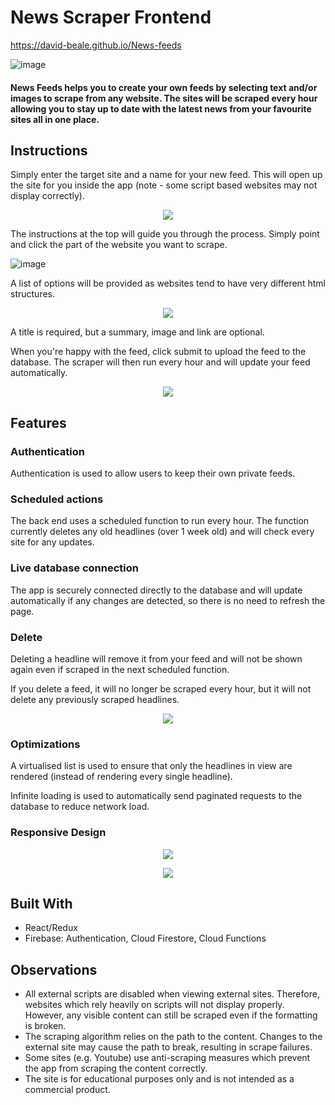 # News Scraper Frontend
https://david-beale.github.io/News-feeds

![image](https://user-images.githubusercontent.com/59053870/127153119-f75df9de-4ea0-4038-adab-88e9cbaa04ab.png)

#### News Feeds helps you to create your own feeds by selecting text and/or images to scrape from any website. The sites will be scraped every hour allowing you to stay up to date with the latest news from your favourite sites all in one place.

## Instructions
 
Simply enter the target site and a name for your new feed. This will open up the site for you inside the app (note - some script based websites may not display correctly).


 <p align="center">
  <img src="https://user-images.githubusercontent.com/59053870/127149979-e791b040-63ca-4078-9fe1-0dc7c31a1131.png" />
</p>

The instructions at the top will guide you through the process. Simply point and click the part of the website you want to scrape. 


![image](https://user-images.githubusercontent.com/59053870/127150286-75d530c1-e3e5-41d3-9cfe-00131edca143.png)


A list of options will be provided as websites tend to have very different html structures.


 <p align="center">
  <img src="https://user-images.githubusercontent.com/59053870/127150615-fc7708af-1410-4291-b5a4-d3aef1e169d0.png" />
</p>


A title is required, but a summary, image and link are optional.

When you're happy with the feed, click submit to upload the feed to the database. The scraper will then run every hour and will update your feed automatically.


 <p align="center">
  <img src="https://user-images.githubusercontent.com/59053870/127150719-899224c0-51c4-4dd9-9637-448df108ed55.png" />
</p>
 
 
## Features

### Authentication
Authentication is used to allow users to keep their own private feeds. 

### Scheduled actions
The back end uses a scheduled function to run every hour. The function currently deletes any old headlines (over 1 week old) and will check every site for any updates. 

### Live database connection
The app is securely connected directly to the database and will update automatically if any changes are detected, so there is no need to refresh the page. 

### Delete
Deleting a headline will remove it from your feed and will not be shown again even if scraped in the next scheduled function.

If you delete a feed, it will no longer be scraped every hour, but it will not delete any previously scraped headlines.


 <p align="center">
  <img src="https://user-images.githubusercontent.com/59053870/127151729-bdf7af5a-6ea4-4f94-9a56-93fb8850e359.png" />
</p>


### Optimizations

A virtualised list is used to ensure that only the headlines in view are rendered (instead of rendering every single headline).

Infinite loading is used to automatically send paginated requests to the database to reduce network load.


### Responsive Design


 <p align="center">
  <img src="https://user-images.githubusercontent.com/59053870/127152024-46308e7a-290b-4be9-8cec-ef012f9dee65.png" />
</p>

 <p align="center">
  <img src="https://user-images.githubusercontent.com/59053870/127152087-ac19ecff-960c-4caa-9b02-e32fd66fed7d.png" />
</p>

## Built With
* React/Redux
* Firebase: Authentication, Cloud Firestore, Cloud Functions

## Observations
* All external scripts are disabled when viewing external sites. Therefore, websites which rely heavily on scripts will not display properly. However, any visible content can still be scraped even if the formatting is broken.
* The scraping algorithm relies on the path to the content. Changes to the external site may cause the path to break, resulting in scrape failures.
* Some sites (e.g. Youtube) use anti-scraping measures which prevent the app from scraping the content correctly.
* The site is for educational purposes only and is not intended as a commercial product.
